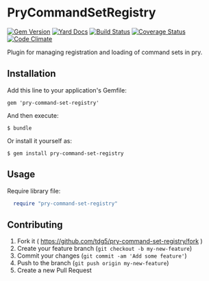 # PryCommandSetRegistry
[![Gem Version](https://badge.fury.io/rb/pry-command-set-registry.svg)](http://badge.fury.io/rb/pry-command-set-registry)
[![Yard Docs](http://img.shields.io/badge/yard-docs-blue.svg)](http://www.rubydoc.info/gems/pry-command-set-registry)
[![Build Status](https://travis-ci.org/tdg5/pry-command-set-registry.svg)](https://travis-ci.org/tdg5/pry-command-set-registry)
[![Coverage Status](https://coveralls.io/repos/tdg5/pry-command-set-registry/badge.svg)](https://coveralls.io/r/tdg5/pry-command-set-registry)
[![Code Climate](https://codeclimate.com/github/tdg5/pry-command-set-registry/badges/gpa.svg)](https://codeclimate.com/github/tdg5/pry-command-set-registry)

Plugin for managing registration and loading of command sets in pry.

## Installation

Add this line to your application's Gemfile:

    gem 'pry-command-set-registry'

And then execute:

    $ bundle

Or install it yourself as:

    $ gem install pry-command-set-registry

## Usage

Require library file:

```ruby
  require "pry-command-set-registry"
```

## Contributing

1. Fork it ( https://github.com/tdg5/pry-command-set-registry/fork )
2. Create your feature branch (`git checkout -b my-new-feature`)
3. Commit your changes (`git commit -am 'Add some feature'`)
4. Push to the branch (`git push origin my-new-feature`)
5. Create a new Pull Request
